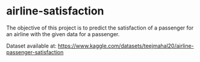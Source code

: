 # airline-satisfaction

The objective of this project is to predict the satisfaction of a passenger for an airline with the given data for a passenger.

Dataset available at: https://www.kaggle.com/datasets/teejmahal20/airline-passenger-satisfaction